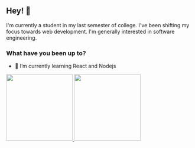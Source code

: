  ## Hey! 👋
 I'm currently a student in my last semester of college. I've been shifting my focus towards web development. I'm generally interested in software engineering.
 ### What have you been up to?
- 🌱 I’m currently learning React and Nodejs


 <div>
  <a href="https://github.com/dndanli">
  <img height="180em" src="https://github-readme-stats.vercel.app/api?username=dndanli&show_icons=true&theme=vue&include_all_commits=true&count_private=true"/>
  <img height="180em" src="https://github-readme-stats.vercel.app/api/top-langs/?username=dndanli&layout=compact&langs_count=7&theme=vue&hide=Hangman-Game"/>
 
</div>
